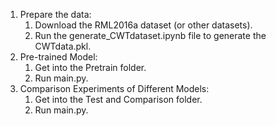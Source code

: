 1. Prepare the data:
   1. Download the RML2016a dataset (or other datasets).
   2. Run the generate_CWTdataset.ipynb file to generate the CWTdata.pkl.
3. Pre-trained Model: 
   1. Get into the Pretrain folder.
   2. Run main.py.
4. Comparison Experiments of Different Models:
   1. Get into the Test and Comparison folder.
   2. Run main.py.
